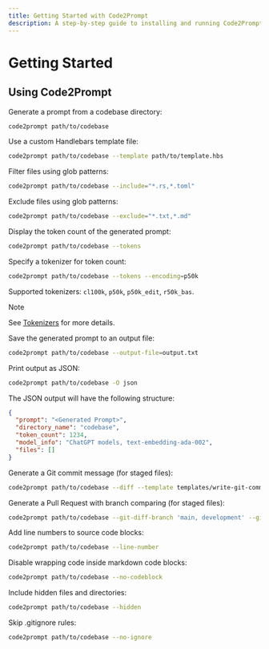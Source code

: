 ```yaml
---
title: Getting Started with Code2Prompt
description: A step-by-step guide to installing and running Code2Prompt for the first time.
---
```


# Getting Started

## Using Code2Prompt

Generate a prompt from a codebase directory:

```sh
code2prompt path/to/codebase
```

Use a custom Handlebars template file:

```sh
code2prompt path/to/codebase --template path/to/template.hbs
```

Filter files using glob patterns:

```sh
code2prompt path/to/codebase --include="*.rs,*.toml"
```

Exclude files using glob patterns:

```sh
code2prompt path/to/codebase --exclude="*.txt,*.md"
```

Display the token count of the generated prompt:

```sh
code2prompt path/to/codebase --tokens
```

Specify a tokenizer for token count:

```sh
code2prompt path/to/codebase --tokens --encoding=p50k
```

Supported tokenizers: `cl100k`, `p50k`, `p50k_edit`, `r50k_bas`.
> [!NOTE]  
> See [Tokenizers](#tokenizers) for more details.

Save the generated prompt to an output file:

```sh
code2prompt path/to/codebase --output-file=output.txt
```

Print output as JSON:

```sh
code2prompt path/to/codebase -O json
```

The JSON output will have the following structure:

```json
{
  "prompt": "<Generated Prompt>", 
  "directory_name": "codebase",
  "token_count": 1234,
  "model_info": "ChatGPT models, text-embedding-ada-002",
  "files": []
}
```

Generate a Git commit message (for staged files):

```sh
code2prompt path/to/codebase --diff --template templates/write-git-commit.hbs
```

Generate a Pull Request with branch comparing (for staged files):

```sh
code2prompt path/to/codebase --git-diff-branch 'main, development' --git-log-branch 'main, development' --template templates/write-github-pull-request.hbs
```

Add line numbers to source code blocks:

```sh
code2prompt path/to/codebase --line-number
```

Disable wrapping code inside markdown code blocks:

```sh
code2prompt path/to/codebase --no-codeblock
```

Include hidden files and directories:

```sh
code2prompt path/to/codebase --hidden
```

Skip .gitignore rules:

```sh
code2prompt path/to/codebase --no-ignore
```

